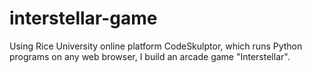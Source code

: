 # interstellar-game
Using Rice University online platform CodeSkulptor, which runs Python programs on any web browser, I build an arcade game "Interstellar".
